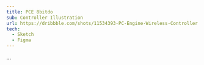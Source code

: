 ```yaml
---
title: PCE 8bitdo
sub: Controller Illustration
url: https://dribbble.com/shots/11534393-PC-Engine-Wireless-Controller
tech:
  - Sketch
  - Figma
---
```


...